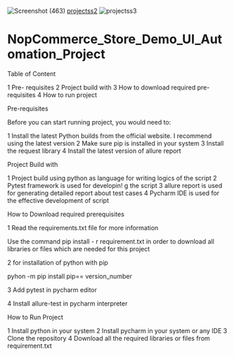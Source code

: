 ![Screenshot (463)](https://github.com/085Sak/UI_Automation_Project/assets/76028688/bf0e32f0-605b-40db-a994-4b767edcc47d)
[projectss2](https://github.com/085Sak/UI_Automation_Project/assets/76028688/97c2ba63-2fc0-44c2-bc57-33b2af766f85)
![projectss3](https://github.com/085Sak/UI_Automation_Project/assets/76028688/8a89defe-d625-4488-83a2-77b820c86134)

# NopCommerce_Store_Demo_UI_Automation_Project

Table of Content

1 Pre- requisites
2 Project build with
3 How to download required pre-requisites
4 How to run project

Pre-requisites

Before you can start running project, you would need to:

1 Install the latest Python builds from the official website. I recommend using the latest version
2 Make sure pip is installed in your system
3 Install the request library
4 Install the latest version of allure report

Project Build with

1 Project build using python as language for writing logics of the script
2 Pytest framework is used for developin!
g the script
3 allure report is used for generating detailed report about test cases
4 Pycharm IDE is used for the effective development of script

How to Download required prerequisites 

1 Read the requirements.txt file for more information

Use the command pip install - r requirement.txt in order to download all libraries or files 
which are needed for this project

2 for installation of python with pip 

pyhon -m pip install pip== version_number

3 Add pytest in pycharm editor

4 Install allure-test in pycharm interpreter

How to Run Project

1 Install python in your system
2 Install pycharm in your system or any IDE
3 Clone the repository
4 Download all the required libraries or files from requirement.txt

